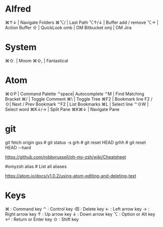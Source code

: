 # Alfred
⌘↑↓   | Navigate Folders
⌘⌥/   | Last Path
⌥↑/↓  | Buffer add / remove
⌥→    | Action Buffer
⇧     | QuickLook
omb   | OM Bitbucket
omj   | OM Jira

# System
⌘⇧.    | Moom
⌘⇧,    | Fantastical

# Atom
⌘⇧P   | Command Palette
⌃space| Autocomplete
⌃M    | Find Matching Bracket
⌘/    | Toggle Comment
⌘\    | Toggle Tree
⌘F2   | Bookmark line
F2 / ⇧| Next / Prev Bookmark
⌃F2   | List Bookmarks
⌘L    | Select line
⌃⇧W   | Select word
⌘K↓/→ | Split Pane
⌘K⌘↓  | Navigate Pane

# git
git fetch origin
gss   # git status -s
grh   # git reset HEAD
grhh  # git reset HEAD --hard

https://github.com/robbyrussell/oh-my-zsh/wiki/Cheatsheet

#omyzsh
alias # List all aliases


https://atom.io/docs/v1.0.2/using-atom-editing-and-deleting-text


# Keys
⌘ : Command key
⌃ : Control key
⌫ : Delete key
← : Left arrow key
→ : Right arrow key
↑ : Up arrow key
↓ : Down arrow key
⌥ : Option or Alt key
↩ : Return or Enter key
⇧ : Shift key
